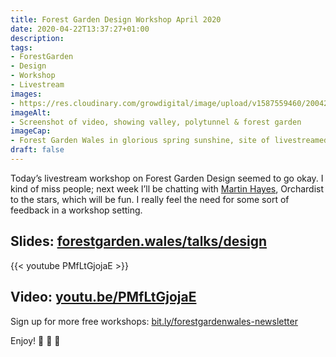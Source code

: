 ```yaml
---
title: Forest Garden Design Workshop April 2020
date: 2020-04-22T13:37:27+01:00
description: 
tags: 
- ForestGarden
- Design
- Workshop
- Livestream
images: 
- https://res.cloudinary.com/growdigital/image/upload/v1587559460/200422-workshop-screenshot.jpg
imageAlt:
- Screenshot of video, showing valley, polytunnel & forest garden
imageCap:
- Forest Garden Wales in glorious spring sunshine, site of livestreamed Design workshop
draft: false
---
```


Today’s livestream workshop on Forest Garden Design seemed to go okay. I kind of miss people; next week I’ll be chatting with [Martin Hayes](https://www.theapplemancan.uk), Orchardist to the stars, which will be fun. I really feel the need for some sort of feedback in a workshop setting.

## Slides: [forestgarden.wales/talks/design](https://www.forestgarden.wales/talks/design/)

{{< youtube PMfLtGjojaE >}}
<br>
## Video: [youtu.be/PMfLtGjojaE](https://www.youtube.com/watch?v=PMfLtGjojaE)


Sign up for more free workshops: [bit.ly/forestgardenwales-newsletter](http://bit.ly/forestgardenwales-newsletter)

Enjoy! 💚 🌳 🙂
